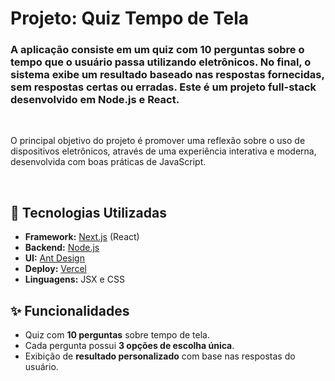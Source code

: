 # Projeto: Quiz Tempo de Tela

<h3>A aplicação consiste em um quiz com 10 perguntas sobre o tempo que o usuário passa utilizando eletrônicos. No final, o sistema exibe um resultado baseado nas respostas fornecidas, sem respostas certas ou erradas. Este é um projeto full-stack desenvolvido em Node.js e React.</h3></br>

<p>O principal objetivo do projeto é promover uma reflexão sobre o uso de dispositivos eletrônicos, através de uma experiência interativa e moderna, desenvolvida com boas práticas de JavaScript.</p></br>

## 🚀 Tecnologias Utilizadas

- **Framework:** [Next.js](https://nextjs.org/) (React)
- **Backend:** [Node.js](https://nodejs.org/)
- **UI:** [Ant Design](https://ant.design/)
- **Deploy:** [Vercel](https://vercel.com/)
- **Linguagens:** JSX e CSS

## ✨ Funcionalidades

* Quiz com **10 perguntas** sobre tempo de tela.  
* Cada pergunta possui **3 opções de escolha única**.  
* Exibição de **resultado personalizado** com base nas respostas do usuário.
